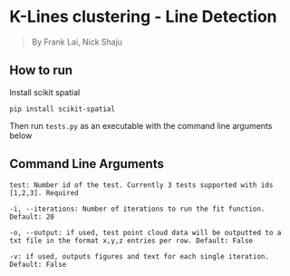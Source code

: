 # K-Lines clustering - Line Detection
> By Frank Lai, Nick Shaju

## How to run
Install scikit spatial
```
pip install scikit-spatial
```
Then run ```tests.py``` as an executable with the command line arguments below

## Command Line Arguments
```
test: Number id of the test. Currently 3 tests supported with ids [1,2,3]. Required

-i, --iterations: Number of iterations to run the fit function. Default: 20

-o, --output: if used, test point cloud data will be outputted to a txt file in the format x,y,z entries per row. Default: False

-v: if used, outputs figures and text for each single iteration. Default: False
```